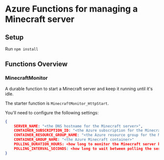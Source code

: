 # Azure Functions for managing a Minecraft server

## Setup

Run `npm install`

## Functions Overview

### MinecraftMonitor

A durable function to start a Minecraft server and keep it running until it's idle.

The starter function is `MinecraftMonitor_HttpStart`.

You'll need to configure the following settings:

```json
{
    SERVER_NAME: "<the DNS hostname for the Minecraft server>",
    CONTAINER_SUBSCRIPTION_ID: "<the Azure subscription for the Minecraft container>",
    CONTAINER_RESOURCE_GROUP_NAME: "<the Azure resource group for the Minecraft container>",
    CONTAINER_GROUP_NAME: "<the Azure Minecraft container>"
    POLLING_DURATION_HOURS: <how long to monitor the Minecraft server before quitting>,
    POLLING_INTERVAL_SECONDS: <how long to wait between polling the server>
}
```
